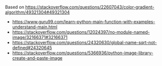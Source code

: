 Based on https://stackoverflow.com/questions/22607043/color-gradient-algorithm/49321304#49321304

- https://www.guru99.com/learn-python-main-function-with-examples-understand-main.html
- https://stackoverflow.com/questions/12024397/no-module-named-image/32166371#32166371
- https://stackoverflow.com/questions/24320630/global-name-sqrt-not-defined#24320645
- https://stackoverflow.com/questions/5366936/python-image-library-create-and-paste-image